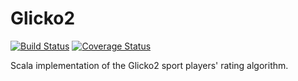 # Glicko2

[![Build Status](https://travis-ci.org/forwardloop/glicko2s.svg)](https://travis-ci.org/forwardloop/glicko2s)
[![Coverage Status](https://coveralls.io/repos/github/forwardloop/glicko2s/badge.svg?branch=master)](https://coveralls.io/github/forwardloop/glicko2s?branch=master)

Scala implementation of the Glicko2 sport players' rating algorithm. 
